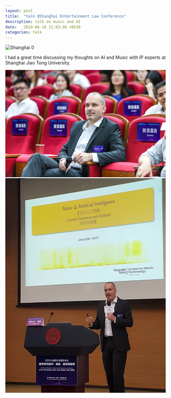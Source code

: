 ```yaml
---
layout: post
title:  "talk @Shanghai Entertainment Law Conference"
description: talk on music and AI
date:   2019-06-16 21:03:36 +0530
categories: talk
---
```

![Shanghai 0](/img/20190616_shanghai-0.jpg)

I had a great time discussing my thoughts on AI and Music with IP experts at Shanghai Jiao Tong University.

![Shanghai 2](/img/20190616_shanghai-2.jpg)
![Shanghai 1](/img/20190616_shanghai-1.jpg)
